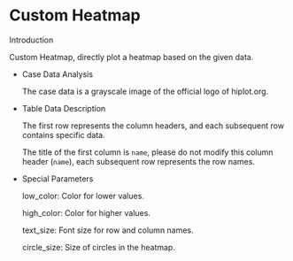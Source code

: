 # Custom Heatmap

Introduction

Custom Heatmap, directly plot a heatmap based on the given data.

- Case Data Analysis

  The case data is a grayscale image of the official logo of hiplot.org.

- Table Data Description

  The first row represents the column headers, and each subsequent row contains specific data.

  The title of the first column is `name`, please do not modify this column header (`name`), each subsequent row represents the row names.

- Special Parameters

  low_color: Color for lower values.

  high_color: Color for higher values.

  text_size: Font size for row and column names.

  circle_size: Size of circles in the heatmap.
